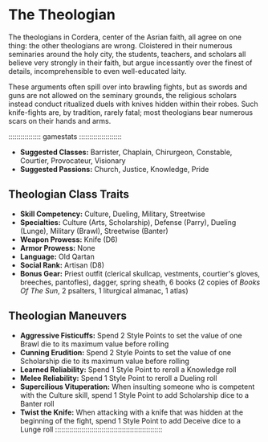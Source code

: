 # The Theologian

The theologians in Cordera, center of the Asrian faith, all agree on one
thing: the other theologians are wrong. Cloistered in their numerous
seminaries around the holy city, the students, teachers, and scholars
all believe very strongly in their faith, but argue incessantly over the
finest of details, incomprehensible to even well-educated laity.

These arguments often spill over into brawling fights, but as swords and
guns are not allowed on the seminary grounds, the religious scholars
instead conduct ritualized duels with knives hidden within their robes.
Such knife-fights are, by tradition, rarely fatal; most theologians bear
numerous scars on their hands and arms.

:::::::::::::::: gamestats :::::::::::::::::::::
- **Suggested Classes:** Barrister, Chaplain, Chirurgeon, Constable, Courtier, Provocateur, Visionary
- **Suggested Passions:** Church, Justice, Knowledge, Pride

## Theologian Class Traits

- **Skill Competency:** Culture, Dueling, Military, Streetwise
- **Specialties:** Culture (Arts, Scholarship), Defense (Parry), Dueling (Lunge), Military (Brawl), Streetwise (Banter)
- **Weapon Prowess:** Knife (D6)
- **Armor Prowess:** None
- **Language:** Old Qartan
- **Social Rank:** Artisan (D8)
- **Bonus Gear:** Priest outfit (clerical skullcap, vestments, courtier's
gloves, breeches, pantofles), dagger, spring sheath, 6 books (2 copies
of *Books Of The Sun*, 2 psalters, 1 liturgical almanac, 1 atlas)

## Theologian Maneuvers

- **Aggressive Fisticuffs:** Spend 2 Style Points to set the value of one Brawl die to its maximum value before rolling
- **Cunning Erudition:** Spend 2 Style Points to set the value of one Scholarship die to its maximum value before rolling
- **Learned Reliability:** Spend 1 Style Point to reroll a Knowledge roll
- **Melee Reliability:** Spend 1 Style Point to reroll a Dueling roll
- **Supercilious Vituperation:** When insulting someone who is competent with the Culture skill, spend 1 Style Point to add Scholarship dice to a Banter roll
- **Twist the Knife:** When attacking with a knife that was hidden at the beginning of the fight, spend 1 Style Point to add Deceive dice to a Lunge roll
:::::::::::::::::::::::::::::::::::::::::::::::::::::

